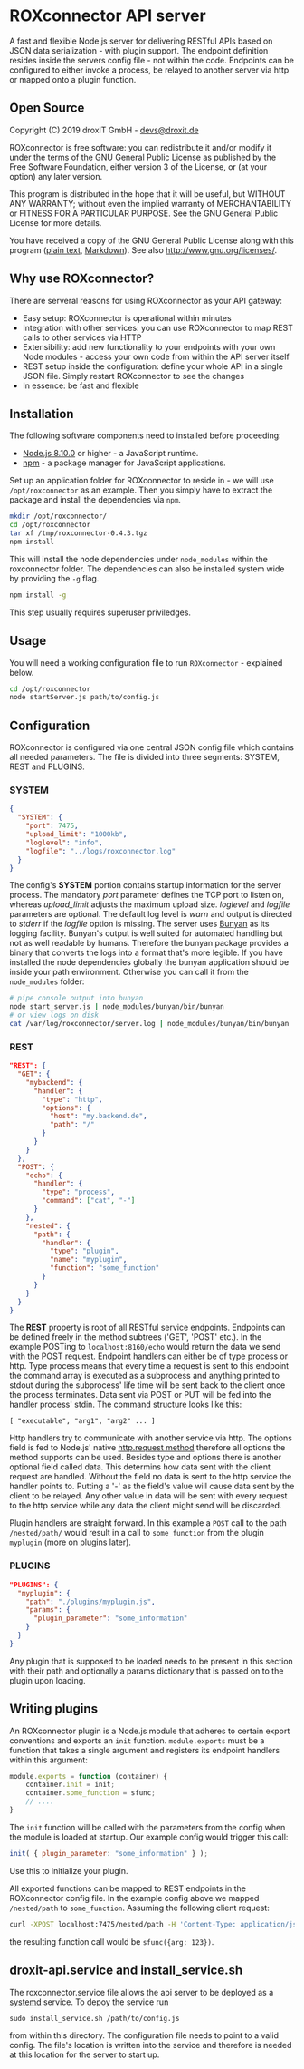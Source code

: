 # ROXconnector API server

A fast and flexible Node.js server for delivering RESTful APIs based on JSON data serialization - with plugin support.
The endpoint definition resides inside the servers config file - not within the code.
Endpoints can be configured to either invoke a process, be relayed to another server via http or mapped onto a plugin function.

## Open Source

Copyright (C) 2019  droxIT GmbH - devs@droxit.de

ROXconnector is free software: you can redistribute it and/or modify
it under the terms of the GNU General Public License as published by
the Free Software Foundation, either version 3 of the License, or
(at your option) any later version.

This program is distributed in the hope that it will be useful,
but WITHOUT ANY WARRANTY; without even the implied warranty of
MERCHANTABILITY or FITNESS FOR A PARTICULAR PURPOSE. See the
GNU General Public License for more details.

You have received a copy of the GNU General Public License
along with this program ([plain text](COPYING), [Markdown](COPYING.md)). See also <http://www.gnu.org/licenses/>.

## Why use ROXconnector?

There are serveral reasons for using ROXconnector as your API gateway:

* Easy setup: ROXconnector is operational within minutes
* Integration with other services: you can use ROXconnector to map REST calls to other services via HTTP
* Extensibility: add new functionality to your endpoints with your own Node modules - access your own code from within the API server itself
* REST setup inside the configuration: define your whole API in a single JSON file. Simply restart ROXconnector to see the changes
* In essence: be fast and flexible

## Installation

The following software components need to installed before proceeding:

* [Node.js 8.10.0](https://nodejs.org) or higher - a JavaScript runtime.
* [npm](https://www.npmjs.com/) - a package manager for JavaScript applications.

Set up an application folder for ROXconnector to reside in - we will use `/opt/roxconnector` as an example.
Then you simply have to extract the package and install the dependencies via `npm`.

```bash
mkdir /opt/roxconnector/
cd /opt/roxconnector
tar xf /tmp/roxconnector-0.4.3.tgz
npm install
```

This will install the node dependencies under `node_modules` within the roxconnector folder. The dependencies can also be installed system wide by providing the `-g` flag.

```bash
npm install -g
```

This step usually requires superuser priviledges.

## Usage

You will need a working configuration file to run `ROXconnector` - explained below.

```bash
cd /opt/roxconnector
node startServer.js path/to/config.js
```

## Configuration

ROXconnector is configured via one central JSON config file which contains all needed parameters.
The file is divided into three segments: SYSTEM, REST and PLUGINS.

### SYSTEM

```json
{
  "SYSTEM": {
    "port": 7475,
    "upload_limit": "1000kb",
    "loglevel": "info",
    "logfile": "../logs/roxconnector.log"
  }
}
```

The config's **SYSTEM** portion contains startup information for the server process. The mandatory _port_ parameter defines the TCP port to listen on, whereas _upload_limit_ adjusts the maximum upload size.
_loglevel_ and _logfile_ parameters are optional. The default log level is _warn_ and output is directed to _stderr_ if the _logfile_ option is missing. The server uses [Bunyan](https://github.com/trentm/node-bunyan)
as its logging facility. Bunyan's output is well suited for automated handling but not as well readable by humans. Therefore the bunyan package provides a binary that converts the logs into a format that's more legible.
If you have installed the node dependencies globally the bunyan application should be inside your path environment. Otherwise you can call it from the `node_modules` folder:

```bash
# pipe console output into bunyan
node start_server.js | node_modules/bunyan/bin/bunyan
# or view logs on disk
cat /var/log/roxconnector/server.log | node_modules/bunyan/bin/bunyan
```

### REST

```json
"REST": {
  "GET": {
    "mybackend": {
      "handler": {
        "type": "http",
        "options": {
          "host": "my.backend.de",
          "path": "/"
        }
      }
    }
  },
  "POST": {
    "echo": {
      "handler": {
        "type": "process",
        "command": ["cat", "-"]
      }
    },
    "nested": {
      "path": {
        "handler": {
          "type": "plugin",
          "name": "myplugin",
          "function": "some_function"
        }
      }
    }
  }
}
```

The **REST** property is root of all RESTful service endpoints.
Endpoints can be defined freely in the method subtrees ('GET', 'POST' etc.). In the example POSTing to `localhost:8160/echo` would return the data we send with the POST request.
Endpoint handlers can either be of type process or http. Type process means that every time a request is sent to this endpoint the command array is executed as a subprocess and
anything printed to stdout during the subprocess' life time will be sent back to the client once the process terminates. Data sent via POST or PUT will be fed into the handler
process' stdin. The command structure looks like this:
 
    [ "executable", "arg1", "arg2" ... ]

Http handlers try to communicate with another service via http. The options field is fed to Node.js' native [http.request method](https://nodejs.org/dist/latest-v6.x/docs/api/http.html#http_http_request_options_callback)
therefore all options the method supports can be used. Besides type and options there is another optional field called data. This determins how data sent with the client request are handled. Without the field no data
is sent to the http service the handler points to. Putting a '-' as the field's value will cause data sent by the client to be relayed. Any other value in data will be sent with every request to the http service while
any data the client might send will be discarded.


Plugin handlers are straight forward. In this example a `POST` call to the path `/nested/path/` would result in a call to `some_function` from the plugin `myplugin` (more on plugins later).

### PLUGINS

```json
"PLUGINS": {
  "myplugin": {
    "path": "./plugins/myplugin.js",
    "params": {
      "plugin_parameter": "some_information"
    }
  }
}
```
Any plugin that is supposed to be loaded needs to be present in this section with their path and optionally a params dictionary that is passed on to the plugin upon loading.

## Writing plugins

An ROXconnector plugin is a Node.js module that adheres to certain export conventions and exports an `init` function. `module.exports` must be a function that takes a single argument
and registers its endpoint handlers within this argument:

```javascript
module.exports = function (container) {
    container.init = init;
    container.some_function = sfunc;
    // ....
}
```
The `init` function will be called with the parameters from the config when the module is loaded at startup. Our example config would trigger this call:

```javascript
init( { plugin_parameter: "some_information" } );
```

Use this to initialize your plugin.

All exported functions can be mapped to REST endpoints in the ROXconnector config file. In the example config above we mapped `/nested/path` to `some_function`.
Assuming the following client request:

```bash
curl -XPOST localhost:7475/nested/path -H 'Content-Type: application/json' -d '{ "arg": 213 }'
```

the resulting function call would be `sfunc({arg: 123})`.


## droxit-api.service and install\_service.sh
The roxconnector.service file allows the api server to be deployed as a [systemd](https://en.wikipedia.org/wiki/Systemd) service. To depoy the service run

    sudo install_service.sh /path/to/config.js

from within this directory. The configuration file needs to point to a valid config. The file's location is written into the service and therefore is needed at this location for the server
to start up.

